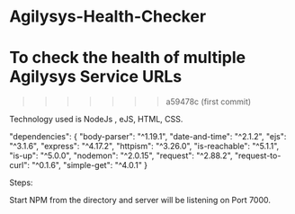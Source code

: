# Agilysys-Health-Checker

To check the health of multiple Agilysys Service URLs
=======
>>>>>>> a59478c (first commit)

Technology used is NodeJs , eJS, HTML, CSS.

"dependencies": {
    "body-parser": "^1.19.1",
    "date-and-time": "^2.1.2",
    "ejs": "^3.1.6",
    "express": "^4.17.2",
    "httpism": "^3.26.0",
    "is-reachable": "^5.1.1",
    "is-up": "^5.0.0",
    "nodemon": "^2.0.15",
    "request": "^2.88.2",
    "request-to-curl": "^0.1.6",
    "simple-get": "^4.0.1"
  }

Steps:

Start NPM from the directory and server will be listening on Port 7000. 
